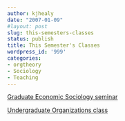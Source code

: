 ```yaml
---
author: kjhealy
date: "2007-01-09"
#layout: post
slug: this-semesters-classes
status: publish
title: This Semester's Classes
wordpress_id: '999'
categories:
- orgtheory
- Sociology
- Teaching
---
```


[Graduate Economic Sociology seminar](http://www.kieranhealy.org/files/teaching/Soc596i-S07.pdf)

[Undergraduate Organizations class](http://www.kieranhealy.org/files/teaching/Soc422-S07-Syllabus.pdf)

